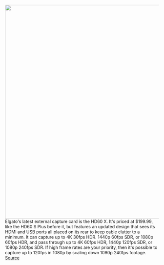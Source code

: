 <img src='https://cdn.vox-cdn.com/thumbor/pFLM94kyh485WOlqSkpyhZ818vk=/0x0:6614x4409/1200x800/filters:focal(2778x1676:3836x2734)/cdn.vox-cdn.com/uploads/chorus_image/image/70711711/HD60_X_Lifestyle_Shot_Tye_02.0.jpg' width='700px' /><br/>
Elgato's latest external capture card is the HD60 X. It's priced at $199.99, like the HD60 S Plus before it, but features an updated design that sees its HDMI and USB ports all placed on its rear to keep cable clutter to a minimum. It can capture up to 4K 30fps HDR. 1440p 60fps SDR, or 1080p 60fps HDR, and pass through up to 4K 60fps HDR, 1440p 120fps SDR, or 1080p 240fps SDR. If high frame rates are your priority, then it's possible to capture up to 120fps in 1080p by scaling down 1080p 240fps footage.
<a href='https://www.theverge.com/2022/4/5/23009590/elgato-hd60-x-external-capture-card-price-4k-refresh-rates'> Source <a/>